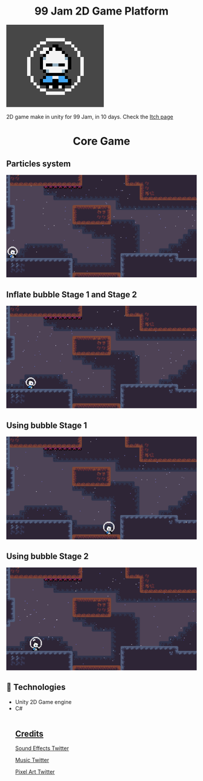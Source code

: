 <h1 align="center"> 99 Jam 2D Game Platform </h1>
<img src="./Assets/Gif/player-gif.gif" alt="player insides bubble" />
<p>2D game make in unity for 99 Jam, in 10 days. Check the <a href="https://nymphdev.itch.io/bubbleguy">Itch page</a></p>

<h1 align="center">Core Game</h1>
<h2>Particles system </h2>
<img src="./Assets/Gif/BubbleGuy.gif" alt="player around the 2D scene and some cool particles" />

<h2>Inflate bubble Stage 1 and Stage 2</h2>
<img width src="./Assets/Gif/BubbleGuy_bubblestages.gif" alt="player inflating bubble" />
<br>
<h2>Using bubble Stage 1</h2>
<img src="./Assets/Gif/BubbleGuy_bubblejump.gif" alt="player using bubble stage 1" />
<br>
<h2>Using bubble Stage 2</h2>
<img src="./Assets/Gif/BubbleGuy_bubbledash.gif" alt="player using bubble stage 2" />
<br>
<h2>🚀 Technologies</h2>
<ul>
<li>
Unity 2D Game engine
</li>
<li>
C#
</li>	
<u>
<br>
  <h2>Credits</h2>
  <p>Sound Effects <a href="https://twitter.com/Thameuszin">Twitter</a></p>
  <p>Music <a href="https://twitter.com/guigagliardo">Twitter</a></p>
  <p>Pixel Art <a href="https://twitter.com/redfellow_">Twitter</a></p>
